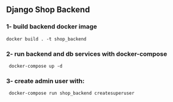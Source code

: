 ## Django Shop Backend
### 1- build backend docker image

```shell script
docker build . -t shop_backend
```

### 2- run backend and db services with docker-compose
```shell script
 docker-compose up -d
```

### 3- create admin user with:
```shell script
 docker-compose run shop_backend createsuperuser
```